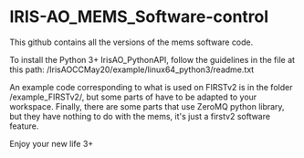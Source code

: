 # IRIS-AO_MEMS_Software-control

This github contains all the versions of the mems software code.

To install the Python 3+ IrisAO_PythonAPI, follow the guidelines in the file at this path:
/IrisAOCCMay20/example/linux64_python3/readme.txt

An example code corresponding to what is used on FIRSTv2 is in the folder /example_FIRSTv2/, but some parts of have to be adapted to your workspace. Finally, there are some parts that use ZeroMQ python library, but they have nothing to do with the mems, it's just a firstv2 software feature.

Enjoy your new life 3+
